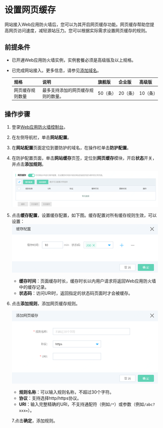 # 设置网页缓存

网站接入Web应用防火墙后，您可以为其开启网页缓存功能。网页缓存帮助您提高网页访问速度，减轻源站压力。您可以根据实际需求设置网页缓存的规则。

## 前提条件

- 已开通Web应用防火墙实例，实例套餐必须是高级版及以上规格。

- 已完成网站接入。更多信息，请参见[添加域名]()。

  | 规格             | 说明                               | 旗舰版   | 企业版   | 高级版   |
  | :--------------- | :--------------------------------- | :------- | :------- | :------- |
  | 网页缓存规则数量 | 最多支持添加的网页缓存规则的数量。 | 50（条） | 20（条） | 10（条） |

## 操作步骤

1. 登录[Web应用防火墙控制台](https://cloudwaf-console.jdcloud.com/overview/business)。

2. 在左侧导航栏，单击**网站配置**。

3. 在**网站配置**页面定位到要防护的域名，在操作栏单击**防护配置**。

4. 在防护配置页面，单击**网站缓存**页签，定位到**网页缓存**模块，开启**状态**开关，并点击**添加规则**。

   ![image](../../../../../image/WAF/protect-configure/52.Web-cache.png)

5. 点击**缓存配置**，设置缓存配置，如下图。缓存配置对所有缓存规则生效，可以设置：
   ![image](../../../../../image/WAF/protect-configure/53.Web-Cache-Setting.png)

   - **缓存时间**：页面缓存时长，缓存时长以内用户请求将返回Web应用防火墙中的缓存记录。
   - **状态码**：访问URI时，返回指定的状态码页面时才会被缓存。

6. 点击**添加规则**，添加网页缓存规则。

   ![image](../../../../../image/WAF/protect-configure/54.Web-Cache-Add-Rule.png)

   - **规则名称**：可以输入规则名称，不超过30个字符。
   - **协议**：支持选择http/https协议。
   - **URI**：输入完整精确的URI，不支持通配符（例如`/*`）或参数（例如`/abc?xxx=`）。

   7.点击**确定**，添加规则。

   

   